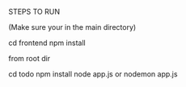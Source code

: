STEPS TO RUN 


(Make sure your in the main directory)

cd frontend
npm install


from root dir

cd todo
npm install
node app.js      or      nodemon app.js
